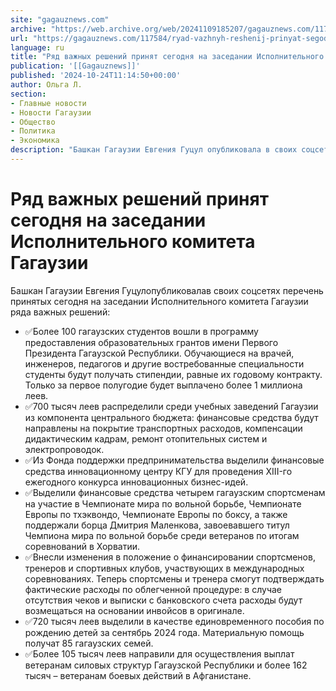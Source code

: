 ```yaml
---
site: "gagauznews.com"
archive: "https://web.archive.org/web/20241109185207/gagauznews.com/117584/ryad-vazhnyh-reshenij-prinyat-segodnya-na-zasedanii-ispolnitelnogo-komiteta-gagauzii.html"
url: "https://gagauznews.com/117584/ryad-vazhnyh-reshenij-prinyat-segodnya-na-zasedanii-ispolnitelnogo-komiteta-gagauzii.html"
language: ru
title: "Ряд важных решений принят сегодня на заседании Исполнительного комитета Гагаузии"
publication: '[[Gagauznews]]'
published: '2024-10-24T11:14:50+00:00'
author: Ольга Л.
section:
- Главные новости
- Новости Гагаузии
- Общество
- Политика
- Экономика
description: "Башкан Гагаузии Евгения Гуцул опубликовала в своих соцсетях перечень принятых сегодня на заседании Исполнительного комитета Гагаузии ряда важных решений: ✅Более 100 гагаузских студентов вошли в программу предоставления образовательных грантов имени Первого Президента Гагаузской Республики. Обучающиеся на врачей, инженеров, педагогов и другие востребованные специальности студенты будут получать стипендии, равные их годовому контракту. Только за первое полугодие будет выплачено более 1 миллиона леев. ✅700 тысяч леев распределили среди учебных заведений Гагаузии из компонента центрального бюджета: финансовые средства будут направлены на покрытие транспортных расходов, компенсации дидактическим кадрам, ремонт отопительных систем и электропроводок. ✅Из Фонда поддержки предпринимательства выделили финансовые средства инновационному центру КГУ для […]"
---
```


# Ряд важных решений принят сегодня на заседании Исполнительного комитета Гагаузии

Башкан Гагаузии Евгения Гуцулопубликовалав своих соцсетях перечень принятых сегодня на заседании Исполнительного комитета Гагаузии ряда важных решений:

- ✅Более 100 гагаузских студентов вошли в программу предоставления образовательных грантов имени Первого Президента Гагаузской Республики. Обучающиеся на врачей, инженеров, педагогов и другие востребованные специальности студенты будут получать стипендии, равные их годовому контракту. Только за первое полугодие будет выплачено более 1 миллиона леев.
- ✅700 тысяч леев распределили среди учебных заведений Гагаузии из компонента центрального бюджета: финансовые средства будут направлены на покрытие транспортных расходов, компенсации дидактическим кадрам, ремонт отопительных систем и электропроводок.
- ✅Из Фонда поддержки предпринимательства выделили финансовые средства инновационному центру КГУ для проведения XIII-го ежегодного конкурса инновационных бизнес-идей.
- ✅Выделили финансовые средства четырем гагаузским спортсменам на участие в Чемпионате мира по вольной борьбе, Чемпионате Европы по тхэквондо, Чемпионате Европы по боксу, а также поддержали борца Дмитрия Маленкова, завоевавшего титул Чемпиона мира по вольной борьбе среди ветеранов по итогам соревнований в Хорватии.
- ✅Внесли изменения в положение о финансировании спортсменов, тренеров и спортивных клубов, участвующих в международных соревнованиях. Теперь спортсмены и тренера смогут подтверждать фактические расходы по облегченной процедуре: в случае отсутствия чеков и выписки с банковского счета расходы будут возмещаться на основании инвойсов в оригинале.
- ✅720 тысяч леев выделили в качестве единовременного пособия по рождению детей за сентябрь 2024 года. Материальную помощь получат 85 гагаузских семей.
- ✅Более 105 тысяч леев направили для осуществления выплат ветеранам силовых структур Гагаузской Республики и более 162 тысяч – ветеранам боевых действий в Афганистане.